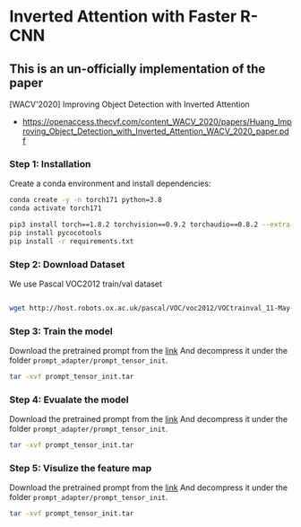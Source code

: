 # Inverted Attention with Faster R-CNN

## This is an un-officially implementation of the paper 
[WACV'2020] Improving Object Detection with Inverted Attention
* https://openaccess.thecvf.com/content_WACV_2020/papers/Huang_Improving_Object_Detection_with_Inverted_Attention_WACV_2020_paper.pdf


### Step 1: Installation
Create a conda environment and install dependencies:
```bash
conda create -y -n torch171 python=3.8
conda activate torch171

pip3 install torch==1.8.2 torchvision==0.9.2 torchaudio==0.8.2 --extra-index-url https://download.pytorch.org/whl/lts/1.8/cu111
pip install pycocotools
pip install -r requirements.txt

```

### Step 2: Download Dataset
We use Pascal VOC2012 train/val dataset
```bash

wget http://host.robots.ox.ac.uk/pascal/VOC/voc2012/VOCtrainval_11-May-2012.tar
```


### Step 3: Train the model
Download the pretrained prompt from the [link](https://drive.google.com/file/d/1bfCXO9iE3ys3__xnOrC6bHAVXVcFXkyW/view?usp=share_link)
And decompress it under the folder `prompt_adapter/prompt_tensor_init`. 
```bash
tar -xvf prompt_tensor_init.tar
```

### Step 4: Evualate the model
Download the pretrained prompt from the [link](https://drive.google.com/file/d/1bfCXO9iE3ys3__xnOrC6bHAVXVcFXkyW/view?usp=share_link)
And decompress it under the folder `prompt_adapter/prompt_tensor_init`. 
```bash
tar -xvf prompt_tensor_init.tar
```

### Step 5: Visulize the feature map
Download the pretrained prompt from the [link](https://drive.google.com/file/d/1bfCXO9iE3ys3__xnOrC6bHAVXVcFXkyW/view?usp=share_link)
And decompress it under the folder `prompt_adapter/prompt_tensor_init`. 
```bash
tar -xvf prompt_tensor_init.tar
```